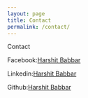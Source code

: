 ```yaml
---
layout: page
title: Contact
permalink: /contact/
---
```

<h>Contact</h>
<p>Facebook:<a href="https://www.facebook.com/harshit.babbar.37">Harshit Babbar</a><p>
<p>Linkedin:<a href="https://www.linkedin.com/in/harshit-babbar-371660125/">Harshit Babbar</a><p>
<p>Github:<a href="https://github.com/HarshitNITT/">Harshit Babbar</a><p>
